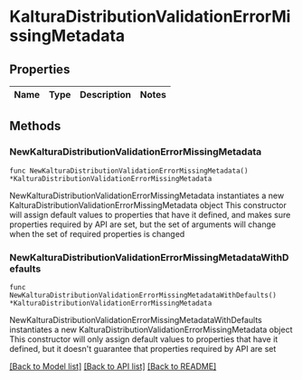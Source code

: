# KalturaDistributionValidationErrorMissingMetadata

## Properties

Name | Type | Description | Notes
------------ | ------------- | ------------- | -------------

## Methods

### NewKalturaDistributionValidationErrorMissingMetadata

`func NewKalturaDistributionValidationErrorMissingMetadata() *KalturaDistributionValidationErrorMissingMetadata`

NewKalturaDistributionValidationErrorMissingMetadata instantiates a new KalturaDistributionValidationErrorMissingMetadata object
This constructor will assign default values to properties that have it defined,
and makes sure properties required by API are set, but the set of arguments
will change when the set of required properties is changed

### NewKalturaDistributionValidationErrorMissingMetadataWithDefaults

`func NewKalturaDistributionValidationErrorMissingMetadataWithDefaults() *KalturaDistributionValidationErrorMissingMetadata`

NewKalturaDistributionValidationErrorMissingMetadataWithDefaults instantiates a new KalturaDistributionValidationErrorMissingMetadata object
This constructor will only assign default values to properties that have it defined,
but it doesn't guarantee that properties required by API are set


[[Back to Model list]](../README.md#documentation-for-models) [[Back to API list]](../README.md#documentation-for-api-endpoints) [[Back to README]](../README.md)


